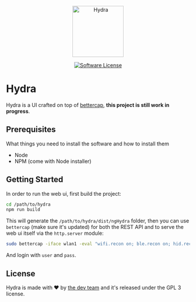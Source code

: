 <p align="center">
  <img alt="Hydra" src="https://github.com/guizzo/hydra/blob/master/src/assets/images/logo.png" height="140" />
  <p align="center">
    <a href="https://github.com/bettercap/bettercap/blob/master/LICENSE.md"><img alt="Software License" src="https://img.shields.io/badge/license-GPL3-brightgreen.svg?style=flat-square"></a>
  </p>
</p>

# Hydra

Hydra is a UI crafted on top of [bettercap](https://www.bettercap.org/), **this project is still work in progress**. 

## Prerequisites

What things you need to install the software and how to install them

- Node
- NPM (come with Node installer)

## Getting Started

In order to run the web ui, first build the project:

```sh
cd /path/to/hydra
npm run build
```

This will generate the `/path/to/hydra/dist/ngHydra` folder, then you can use `bettercap` (make sure it's updated) for both the REST API and to serve the web ui itself via the `http.server` module:

```sh
sudo bettercap -iface wlan1 -eval "wifi.recon on; ble.recon on; hid.recon on; set api.rest.username user; set api.rest.password pass; api.rest on; set http.server.path /path/to/hydra/dist/ngHydra; http.server on"
```

And login with `user` and `pass`.

## License

Hydra is made with ♥  by [the dev team](https://github.com/guizzo/hydra/graphs/contributors) and it's released under the GPL 3 license.
